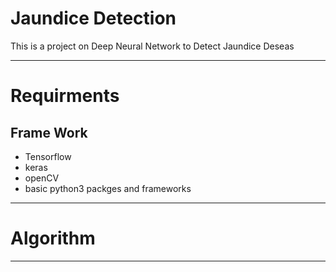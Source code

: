 # Jaundice Detection 
This is a project on Deep Neural Network to Detect Jaundice Deseas 

***

# Requirments
 ## Frame Work
  * Tensorflow
  * keras 
  * openCV
  * basic python3 packges and frameworks
***

# Algorithm 
  
***
